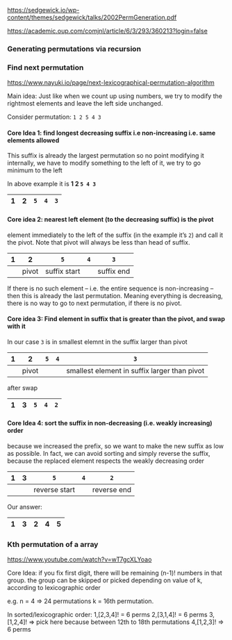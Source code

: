 
https://sedgewick.io/wp-content/themes/sedgewick/talks/2002PermGeneration.pdf

https://academic.oup.com/comjnl/article/6/3/293/360213?login=false

### Generating permutations via recursion


### Find next permutation

https://www.nayuki.io/page/next-lexicographical-permutation-algorithm

Main idea: Just like when we count up using numbers, we try to modify the rightmost elements and leave the left side unchanged.

Consider permutation: `1 2 5 4 3`

#### Core Idea 1: find longest decreasing suffix i.e non-increasing i.e. same elements allowed

This suffix is already the largest permutation so no point modifying it internally, we have to modify something to the left of it, we try to go minimum to the left

In above example it is **1 2 `5 4 3`**

| 1   | 2    | `5`   | `4`     | `3`   |
|:---:|:---: |:---:  |:---:    |:---:|


#### Core idea 2: nearest left element (to the decreasing suffix) is the pivot
element immediately to the left of the suffix (in the example it’s `2`) and call it the pivot.
Note that pivot will always be less than head of suffix.

| 1   | 2    | `5`   | `4`     | `3`   |
|:---:|:---: |:---:  |:---:    |:---:|
|     | pivot|  suffix start     |         | suffix end    |

If there is no such element – i.e. the entire sequence is non-increasing – then this is already the last permutation.
Meaning everything is decreasing, there is no way to go to next permutation, if there is no pivot.

#### Core idea 3: Find element in suffix that is greater than the pivot, and swap with it

In our case `3` is in smallest elemnt in the suffix larger than pivot

| 1   | 2    | `5`   | `4`     | `3`   |
|:---:|:---: |:---:  |:---:    |:---:|
|     | pivot|       |         | smallest element in suffix larger than pivot     |

after swap

| 1   | 3    | `5`   | `4`     | `2`   |
|:---:|:---: |:---:  |:---:    |:---:|

#### Core Idea 4: sort the suffix in non-decreasing (i.e. weakly increasing) order

because we increased the prefix, so we want to make the new suffix as low as possible. In fact, we can avoid sorting and simply reverse the suffix, because the replaced element respects the weakly decreasing order

| 1   | 3    | `5`   | `4`     | `2`   |
|:---:|:---: |:---:  |:---:    |:---:|
|     |      | reverse start|  | reverse end|

Our answer:

| 1   |  3   |  2   |   4   |   5  |
|:---:|:---:|:---:|:---:|:---:|


### Kth permutation of a array

https://www.youtube.com/watch?v=wT7gcXLYoao

Core Idea:
if you fix first digit, there will be remaining (n-1)! numbers in that group.
the group can be skipped or picked depending on value of k, according to lexicographic order

e.g. 
n = 4 => 24 permutations
k = 16th permutation.

In sorted/lexicographic order:
1,[2,3,4]! = 6 perms
2,[3,1,4]! = 6 perms
3,[1,2,4]! => pick here because between 12th to 18th permutations 
4,[1,2,3]! => 6 perms